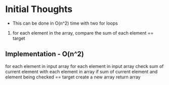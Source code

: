 # Initial Thoughts
- This can be done in O(n^2) time with two for loops
1. for each element in the array, compare the sum of each element == target

## Implementation - O(n^2)
for each element in input array
    for each element in input array
        check sum of current element with each element in array
        if sum of current element and element being checked == target
            create a new array
            return array
